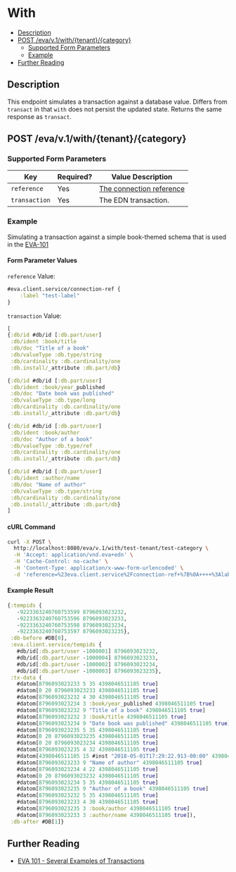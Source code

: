 # With

<!-- toc -->

- [Description](#description)
- [POST /eva/v.1/with/{tenant}/{category}](#post-evav1withtenantcategory)
  * [Supported Form Parameters](#supported-form-parameters)
  * [Example](#example)
- [Further Reading](#further-reading)

<!-- tocstop -->

## Description

This endpoint simulates a transaction against a database value.  Differs from `transact` in that `with` does not persist the updated state.  Returns the same response as `transact`.

## POST /eva/v.1/with/{tenant}/{category}

### Supported Form Parameters

| Key           | Required? | Value Description
| ------------- | --------- | ------------------
| `reference`   |  Yes      | [The connection reference](../../README.md#connection-reference)
| `transaction` |  Yes      | The EDN transaction.

### Example

Simulating a transaction against a simple book-themed schema that is used in the [EVA-101](https://github.com/Workiva/eva/blob/master/docs/eva_101.md#a-schema)

#### Form Parameter Values

`reference` Value:

```clj
#eva.client.service/connection-ref {
    :label "test-label"
}
```

`transaction` Value:

```clj
[
{:db/id #db/id [:db.part/user]
 :db/ident :book/title
 :db/doc "Title of a book"
 :db/valueType :db.type/string
 :db/cardinality :db.cardinality/one
 :db.install/_attribute :db.part/db}

{:db/id #db/id [:db.part/user]
 :db/ident :book/year_published
 :db/doc "Date book was published"
 :db/valueType :db.type/long
 :db/cardinality :db.cardinality/one
 :db.install/_attribute :db.part/db}

{:db/id #db/id [:db.part/user]
 :db/ident :book/author
 :db/doc "Author of a book"
 :db/valueType :db.type/ref
 :db/cardinality :db.cardinality/one
 :db.install/_attribute :db.part/db}

{:db/id #db/id [:db.part/user]
 :db/ident :author/name
 :db/doc "Name of author"
 :db/valueType :db.type/string
 :db/cardinality :db.cardinality/one
 :db.install/_attribute :db.part/db}
]
```

#### cURL Command

```bash
curl -X POST \
  http://localhost:8080/eva/v.1/with/test-tenant/test-category \
  -H 'Accept: application/vnd.eva+edn' \
  -H 'Cache-Control: no-cache' \
  -H 'Content-Type: application/x-www-form-urlencoded' \
  -d 'reference=%23eva.client.service%2Fconnection-ref+%7B%0A++++%3Alabel+%22test-label%22%0A%7D&transaction=%5B%0A%7B%3Adb%2Fid+%23db%2Fid+%5B%3Adb.part%2Fuser%5D%0A+%3Adb%2Fident+%3Abook%2Ftitle%0A+%3Adb%2Fdoc+%22Title+of+a+book%22%0A+%3Adb%2FvalueType+%3Adb.type%2Fstring%0A+%3Adb%2Fcardinality+%3Adb.cardinality%2Fone%0A+%3Adb.install%2F_attribute+%3Adb.part%2Fdb%7D%0A%0A%7B%3Adb%2Fid+%23db%2Fid+%5B%3Adb.part%2Fuser%5D%0A+%3Adb%2Fident+%3Abook%2Fyear_published%0A+%3Adb%2Fdoc+%22Date+book+was+published%22%0A+%3Adb%2FvalueType+%3Adb.type%2Flong%0A+%3Adb%2Fcardinality+%3Adb.cardinality%2Fone%0A+%3Adb.install%2F_attribute+%3Adb.part%2Fdb%7D%0A%0A%7B%3Adb%2Fid+%23db%2Fid+%5B%3Adb.part%2Fuser%5D%0A+%3Adb%2Fident+%3Abook%2Fauthor%0A+%3Adb%2Fdoc+%22Author+of+a+book%22%0A+%3Adb%2FvalueType+%3Adb.type%2Fref%0A+%3Adb%2Fcardinality+%3Adb.cardinality%2Fone%0A+%3Adb.install%2F_attribute+%3Adb.part%2Fdb%7D%0A%0A%7B%3Adb%2Fid+%23db%2Fid+%5B%3Adb.part%2Fuser%5D%0A+%3Adb%2Fident+%3Aauthor%2Fname%0A+%3Adb%2Fdoc+%22Name+of+author%22%0A+%3Adb%2FvalueType+%3Adb.type%2Fstring%0A+%3Adb%2Fcardinality+%3Adb.cardinality%2Fone%0A+%3Adb.install%2F_attribute+%3Adb.part%2Fdb%7D%0A+%5D'
```

#### Example Result

```clj
{:tempids {
   -9223363240760753599 8796093023232,
   -9223363240760753596 8796093023233,
   -9223363240760753598 8796093023234,
   -9223363240760753597 8796093023235}, 
 :db-before #DB[0], 
 :eva.client.service/tempids {
   #db/id[:db.part/user -1000001] 8796093023232, 
   #db/id[:db.part/user -1000004] 8796093023233, 
   #db/id[:db.part/user -1000002] 8796093023234, 
   #db/id[:db.part/user -1000003] 8796093023235}, 
 :tx-data (
   #datom[8796093023233 5 35 4398046511105 true] 
   #datom[0 20 8796093023233 4398046511105 true] 
   #datom[8796093023232 4 30 4398046511105 true] 
   #datom[8796093023234 3 :book/year_published 4398046511105 true] 
   #datom[8796093023232 9 "Title of a book" 4398046511105 true] 
   #datom[8796093023232 3 :book/title 4398046511105 true] 
   #datom[8796093023234 9 "Date book was published" 4398046511105 true] 
   #datom[8796093023235 5 35 4398046511105 true] 
   #datom[0 20 8796093023235 4398046511105 true] 
   #datom[0 20 8796093023234 4398046511105 true] 
   #datom[8796093023235 4 32 4398046511105 true] 
   #datom[4398046511105 15 #inst "2018-05-01T17:29:22.913-00:00" 4398046511105 true] 
   #datom[8796093023233 9 "Name of author" 4398046511105 true] 
   #datom[8796093023234 4 22 4398046511105 true] 
   #datom[0 20 8796093023232 4398046511105 true] 
   #datom[8796093023234 5 35 4398046511105 true] 
   #datom[8796093023235 9 "Author of a book" 4398046511105 true] 
   #datom[8796093023232 5 35 4398046511105 true] 
   #datom[8796093023233 4 30 4398046511105 true] 
   #datom[8796093023235 3 :book/author 4398046511105 true] 
   #datom[8796093023233 3 :author/name 4398046511105 true]), 
 :db-after #DB[1]}
```

## Further Reading

- [EVA 101 - Several Examples of Transactions](https://github.com/Workiva/eva/blob/master/docs/eva_101.md)
